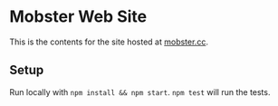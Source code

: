 # Mobster Web Site
This is the contents for the site hosted at [mobster.cc](https://mobster.cc).

## Setup
Run locally with `npm install && npm start`. `npm test` will run the tests.
